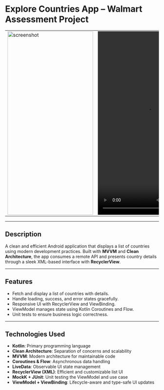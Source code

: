 # **Explore Countries App – Walmart Assessment Project**

<table>
  <tr>
    <td><img src="https://github.com/user-attachments/assets/ba060986-dec4-403f-8216-eae4eecf498c" alt="screenshot" width="280" height="600"/></td>
    <td>
      <video width="320" height="600" controls>
        <source src="https://github.com/user-attachments/assets/4ca40214-b59e-469b-a3c4-9a21111e12b4" type="video/mp4">
        Your browser does not support the video tag.
      </video>
    </td>
  </tr>
</table>

---

##  **Description**

A clean and efficient Android application that displays a list of countries using modern development practices. Built with **MVVM** and **Clean Architecture**, the app consumes a remote API and presents country details through a sleek XML-based interface with **RecyclerView**.

---

##  **Features**

-  Fetch and display a list of countries with details.  
-  Handle loading, success, and error states gracefully.  
-  Responsive UI with RecyclerView and ViewBinding.  
-  ViewModel manages state using Kotlin Coroutines and Flow.  
-  Unit tests to ensure business logic correctness.

---

##  **Technologies Used**

- **Kotlin**: Primary programming language  
- **Clean Architecture**: Separation of concerns and scalability  
- **MVVM**: Modern architecture for maintainable code  
- **Coroutines & Flow**: Asynchronous data handling  
- **LiveData**: Observable UI state management  
- **RecyclerView (XML)**: Efficient and customizable list UI  
- **MockK + JUnit**: Unit testing the ViewModel and use case  
- **ViewModel + ViewBinding**: Lifecycle-aware and type-safe UI updates  
